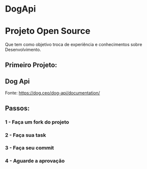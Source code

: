 # DogApi

# Projeto Open Source

Que tem como objetivo troca de experiência e conhecimentos sobre Desenvolvimento.


## Primeiro Projeto:

## Dog Api 
Fonte: https://dog.ceo/dog-api/documentation/


## Passos:

### 1 - Faça um fork do projeto
### 2 - Faça sua task
### 3 - Faça seu commit
### 4 - Aguarde a aprovação
